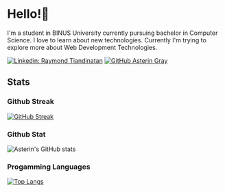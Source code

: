 # Hello!👋 
I'm a student in BINUS University currently pursuing bachelor in Computer Science. I love to learn about new technologies. Currently I'm trying to explore more about Web Development Technologies.

[![Linkedin: Raymond Tiandinatan](https://img.shields.io/badge/-Ghazi-blue?style=flat-square&logo=Linkedin&logoColor=white&link=https://www.linkedin.com/in/raymond-tiandinatan/)](https://www.linkedin.com/in/raymond-tiandinatan/)
[![GitHub Asterin Gray](https://img.shields.io/github/followers/asteringray?label=follow&style=social)](https://github.com/asteringray)

## Stats

### Github Streak

[![GitHub Streak](https://github-readme-streak-stats.herokuapp.com/?user=asteringray&theme=dark)](https://git.io/streak-stats)

### Github Stat

![Asterin's GitHub stats](https://github-readme-stats.vercel.app/api?username=asteringray&show_icons=true&theme=tokyonight)

### Progamming Languages

[![Top Langs](https://github-readme-stats.vercel.app/api/top-langs/?username=asteringray&layout=compact&hide=php,blade&theme=tokyonight)](https://github.com/asteringray/github-readme-stats)
